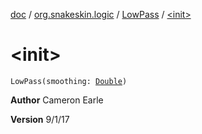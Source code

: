 [doc](../../index.md) / [org.snakeskin.logic](../index.md) / [LowPass](index.md) / [&lt;init&gt;](./-init-.md)

# &lt;init&gt;

`LowPass(smoothing: `[`Double`](https://kotlinlang.org/api/latest/jvm/stdlib/kotlin/-double/index.html)`)`

**Author**
Cameron Earle

**Version**
9/1/17

